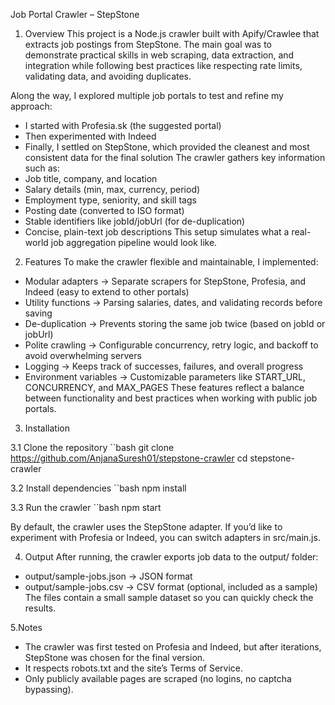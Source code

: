 Job Portal Crawler – StepStone

1. Overview
This project is a Node.js crawler built with Apify/Crawlee that extracts job postings from StepStone.
The main goal was to demonstrate practical skills in web scraping, data extraction, and integration while following best practices like respecting rate limits, validating data, and avoiding duplicates.

Along the way, I explored multiple job portals to test and refine my approach:
- I started with Profesia.sk (the suggested portal)
- Then experimented with Indeed
- Finally, I settled on StepStone, which provided the cleanest and most consistent data for the final solution
The crawler gathers key information such as:
- Job title, company, and location
- Salary details (min, max, currency, period)
- Employment type, seniority, and skill tags
- Posting date (converted to ISO format)
- Stable identifiers like jobId/jobUrl (for de-duplication)
- Concise, plain-text job descriptions
This setup simulates what a real-world job aggregation pipeline would look like.

2. Features
To make the crawler flexible and maintainable, I implemented:
- Modular adapters → Separate scrapers for StepStone, Profesia, and Indeed (easy to extend to other portals)
- Utility functions → Parsing salaries, dates, and validating records before saving
- De-duplication → Prevents storing the same job twice (based on jobId or jobUrl)
- Polite crawling → Configurable concurrency, retry logic, and backoff to avoid overwhelming servers
- Logging → Keeps track of successes, failures, and overall progress
- Environment variables → Customizable parameters like START_URL, CONCURRENCY, and MAX_PAGES
These features reflect a balance between functionality and best practices when working with public job portals.

3. Installation
   
3.1 Clone the repository
  ``bash
git clone https://github.com/AnjanaSuresh01/stepstone-crawler
cd stepstone-crawler  

3.2 Install dependencies
  ``bash
npm install

3.3 Run the crawler
 ``bash
npm start

By default, the crawler uses the StepStone adapter.
If you’d like to experiment with Profesia or Indeed, you can switch adapters in src/main.js.

4. Output
After running, the crawler exports job data to the output/ folder:
- output/sample-jobs.json → JSON format
- output/sample-jobs.csv → CSV format (optional, included as a sample)
The files contain a small sample dataset so you can quickly check the results.

5.Notes
- The crawler was first tested on Profesia and Indeed, but after iterations, StepStone was chosen for the final version.
- It respects robots.txt and the site’s Terms of Service.
- Only publicly available pages are scraped (no logins, no captcha bypassing).

